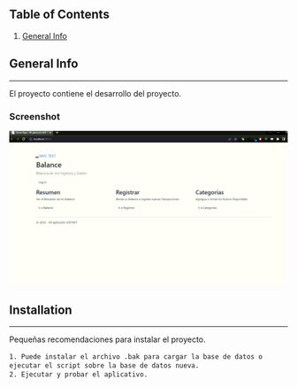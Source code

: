 ## Table of Contents
1. [General Info](#general-info)

## General Info
***
El proyecto contiene el desarrollo del proyecto.

### Screenshot
![Image text](/contenido/1.png)

## Installation
***
Pequeñas recomendaciones para instalar el proyecto. 
```
1. Puede instalar el archivo .bak para cargar la base de datos o ejecutar el script sobre la base de datos nueva.
2. Ejecutar y probar el aplicativo.

```

